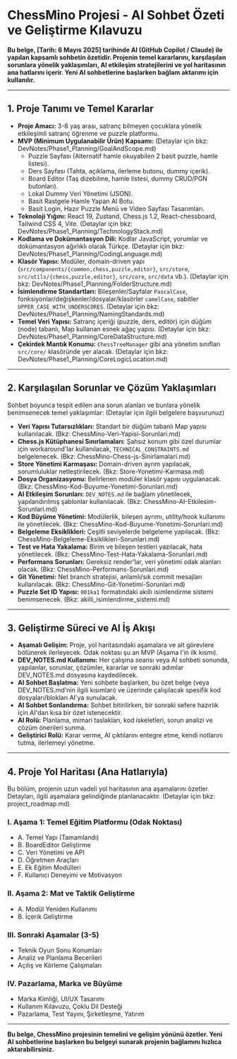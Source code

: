# ChessMino Projesi - AI Sohbet Özeti ve Geliştirme Kılavuzu

**Bu belge, [Tarih: 6 Mayıs 2025] tarihinde AI (GitHub Copilot / Claude) ile yapılan kapsamlı sohbetin özetidir. Projenin temel kararlarını, karşılaşılan sorunlara yönelik yaklaşımları, AI etkileşim stratejilerini ve yol haritasının ana hatlarını içerir. Yeni AI sohbetlerine başlarken bağlam aktarımı için kullanılır.**

---

## 1. Proje Tanımı ve Temel Kararlar

*   **Proje Amacı:** 3-8 yaş arası, satranç bilmeyen çocuklara yönelik etkileşimli satranç öğrenme ve puzzle platformu.
*   **MVP (Minimum Uygulanabilir Ürün) Kapsamı:** (Detaylar için bkz: DevNotes/Phase1_Planning/GoalAndScope.md)
    *   Puzzle Sayfası (Alternatif hamle okuyabilen 2 basit puzzle, hamle listesi).
    *   Ders Sayfası (Tahta, açıklama, ilerleme butonu, dummy içerik).
    *   Board Editor (Taş dizebilme, hamle listesi, dummy CRUD/PGN butonları).
    *   Lokal Dummy Veri Yönetimi (JSON).
    *   Basit Rastgele Hamle Yapan AI Botu.
    *   Basit Login, Hazır Puzzle Menü ve Video Sayfası Tasarımları.
*   **Teknoloji Yığını:** React 19, Zustand, Chess.js 1.2, React-chessboard, Tailwind CSS 4, Vite. (Detaylar için bkz: DevNotes/Phase1_Planning/TechnologyStack.md)
*   **Kodlama ve Dokümantasyon Dili:** Kodlar JavaScript, yorumlar ve dokümantasyon ağırlıklı olarak Türkçe. (Detaylar için bkz: DevNotes/Phase1_Planning/CodingLanguage.md)
*   **Klasör Yapısı:** Modüler, domain-driven yapı (`src/components/{common,chess,puzzle,editor}`, `src/store`, `src/utils/{chess,puzzle,editor}`, `src/core`, `src/data` vb.). (Detaylar için bkz: DevNotes/Phase1_Planning/FolderStructure.md)
*   **İsimlendirme Standartları:** Bileşenler/Sayfalar `PascalCase`, fonksiyonlar/değişkenler/dosyalar/klasörler `camelCase`, sabitler `UPPER_CASE_WITH_UNDERSCORES`. (Detaylar için bkz: DevNotes/Phase1_Planning/NamingStandards.md)
*   **Temel Veri Yapısı:** Satranç içeriği (puzzle, ders, editör) için düğüm (node) tabanlı, Map kullanan esnek ağaç yapısı. (Detaylar için bkz: DevNotes/Phase1_Planning/CoreDataStructure.md)
*   **Çekirdek Mantık Konumu:** `ChessTreeManager` gibi ana yönetim sınıfları `src/core/` klasöründe yer alacak. (Detaylar için bkz: DevNotes/Phase1_Planning/CoreLogicLocation.md)

---

## 2. Karşılaşılan Sorunlar ve Çözüm Yaklaşımları

Sohbet boyunca tespit edilen ana sorun alanları ve bunlara yönelik benimsenecek temel yaklaşımlar: (Detaylar için ilgili belgelere başvurunuz)

*   **Veri Yapısı Tutarsızlıkları:** Standart bir düğüm tabanlı Map yapısı kullanılacak. (Bkz: ChessMino-Veri-Yapisi-Sorunlari.md)
*   **Chess.js Kütüphanesi Sınırlamaları:** Şahsız konum gibi özel durumlar için workaround'lar kullanılacak, `TECHNICAL_CONSTRAINTS.md` belgelenecek. (Bkz: ChessMino-Chess-js-Sinirlamalari.md)
*   **Store Yönetimi Karmaşası:** Domain-driven ayrım yapılacak, sorumluluklar netleştirilecek. (Bkz: Store-Yonetimi-Karmasa.md)
*   **Dosya Organizasyonu:** Belirlenen modüler klasör yapısı uygulanacak. (Bkz: ChessMino-Kod-Buyume-Yonetimi-Sorunlari.md)
*   **AI Etkileşim Sorunları:** `DEV_NOTES.md` ile bağlam yönetilecek, yapılandırılmış şablonlar kullanılacak. (Bkz: ChessMino-AI-Etkilesim-Sorunlari.md)
*   **Kod Büyüme Yönetimi:** Modülerlik, bileşen ayrımı, utility/hook kullanımı ile yönetilecek. (Bkz: ChessMino-Kod-Buyume-Yonetimi-Sorunlari.md)
*   **Belgeleme Eksiklikleri:** Çeşitli seviyelerde belgeleme yapılacak. (Bkz: ChessMino-Belgeleme-Eksiklikleri-Sorunlari.md)
*   **Test ve Hata Yakalama:** Birim ve bileşen testleri yazılacak, hata yönetilecek. (Bkz: ChessMino-Test-Hata-Yakalama-Sorunlari.md)
*   **Performans Sorunları:** Gereksiz render'lar, veri yönetimi odak alanları olacak. (Bkz: ChessMino-Performans-Sorunlari.md)
*   **Git Yönetimi:** Net branch stratejisi, anlamlı/sık commit mesajları kullanılacak. (Bkz: ChessMino-Git-Yonetimi-Sorunlari.md)
*   **Puzzle Set ID Yapısı:** `001ka1` formatındaki akıllı isimlendirme sistemi benimsenecek. (Bkz: akilli_isimlendirme_sistemi.md)

---

## 3. Geliştirme Süreci ve AI İş Akışı

*   **Aşamalı Gelişim:** Proje, yol haritasındaki aşamalara ve alt görevlere bölünerek ilerleyecek. Odak noktası şu an MVP (Aşama I'in ilk kısmı).
*   **DEV_NOTES.md Kullanımı:** Her çalışma seansı veya AI sohbeti sonunda, yapılanlar, sorunlar, çözümler, kararlar ve sonraki adımlar DEV_NOTES.md dosyasına kaydedilecek.
*   **AI Sohbet Başlatma:** Yeni sohbete başlarken, bu özet belge (veya DEV_NOTES.md'nin ilgili kısımları) ve üzerinde çalışılacak spesifik kod dosyaları/blokları AI'ya sunulacak.
*   **AI Sohbet Sonlandırma:** Sohbet bitirilirken, bir sonraki sefere hazırlık için AI'dan kısa bir özet istenecektir.
*   **AI Rolü:** Planlama, mimari taslakları, kod iskeletleri, sorun analizi ve çözüm önerileri sunma.
*   **Geliştirici Rolü:** Karar verme, AI çıktılarını entegre etme, kendi notlarını tutma, ilerlemeyi yönetme.

---

## 4. Proje Yol Haritası (Ana Hatlarıyla)

Bu bölüm, projenin uzun vadeli yol haritasının ana aşamalarını özetler. Detayları, ilgili aşamalara gelindiğinde planlanacaktır. (Detaylar için bkz: project_roadmap.md)

### I. Aşama 1: Temel Eğitim Platformu (Odak Noktası)

*   A. Temel Yapı (Tamamlandı)
*   B. BoardEditor Geliştirme
*   C. Veri Yönetimi ve API
*   D. Öğretmen Araçları
*   E. Ek Eğitim Modülleri
*   F. Kullanıcı Deneyimi ve Motivasyon

### II. Aşama 2: Mat ve Taktik Geliştirme

*   A. Modül Yeniden Kullanımı
*   B. İçerik Geliştirme

### III. Sonraki Aşamalar (3-5)

*   Teknik Oyun Sonu Konumları
*   Analiz ve Planlama Becerileri
*   Açılış ve Körleme Çalışmaları

### IV. Pazarlama, Marka ve Büyüme

*   Marka Kimliği, UI/UX Tasarımı
*   Kullanım Kılavuzu, Çoklu Dil Desteği
*   Pazarlama, Test Yayını, Şirketleşme, Yatırım

---

**Bu belge, ChessMino projesinin temelini ve gelişim yönünü özetler. Yeni AI sohbetlerine başlarken bu belgeyi sunarak projenin bağlamını hızlıca aktarabilirsiniz.**